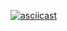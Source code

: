 [![asciicast](https://asciinema.org/a/nDGCGUQW6mzV02pibnhgsX6hW.png)](https://asciinema.org/a/nDGCGUQW6mzV02pibnhgsX6hW)
